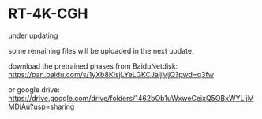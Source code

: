 # RT-4K-CGH

under updating

some remaining files will be uploaded in the next update.

download the pretrained phases from BaiduNetdisk: https://pan.baidu.com/s/1yXb8KisjLYeLGKCJaljMjQ?pwd=q3fw 

or google drive: https://drive.google.com/drive/folders/1462bOb1uWxweCejxQ5OBxWYLljMMDiAu?usp=sharing
